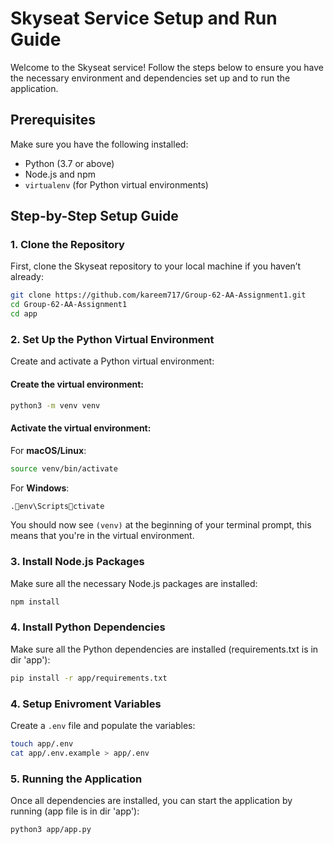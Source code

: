 # Skyseat Service Setup and Run Guide

Welcome to the Skyseat service! Follow the steps below to ensure you have the necessary environment and dependencies set up and to run the application.

## Prerequisites

Make sure you have the following installed:

- Python (3.7 or above)
- Node.js and npm
- `virtualenv` (for Python virtual environments)

## Step-by-Step Setup Guide

### 1. Clone the Repository

First, clone the Skyseat repository to your local machine if you haven’t already:

```bash
git clone https://github.com/kareem717/Group-62-AA-Assignment1.git
cd Group-62-AA-Assignment1
cd app
```

### 2. Set Up the Python Virtual Environment

Create and activate a Python virtual environment:

#### Create the virtual environment:

```bash
python3 -m venv venv
```

#### Activate the virtual environment:

For **macOS/Linux**:

```bash
source venv/bin/activate
```

For **Windows**:

```bash
.env\Scriptsctivate
```

You should now see `(venv)` at the beginning of your terminal prompt, this means that you're in the virtual environment.

### 3. Install Node.js Packages

Make sure all the necessary Node.js packages are installed:

```bash
npm install
```

### 4. Install Python Dependencies

Make sure all the Python dependencies are installed (requirements.txt is in dir 'app'):

```bash
pip install -r app/requirements.txt
```

### 4. Setup Enivroment Variables

Create a `.env` file and populate the variables:

```bash
touch app/.env
cat app/.env.example > app/.env
```

### 5. Running the Application

Once all dependencies are installed, you can start the application by running (app file is in dir 'app'):

```bash
python3 app/app.py
```
